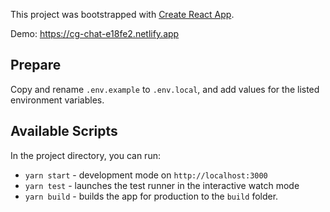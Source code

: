 This project was bootstrapped with [Create React App](https://github.com/facebook/create-react-app).

Demo: https://cg-chat-e18fe2.netlify.app

## Prepare

Copy and rename `.env.example` to `.env.local`, and add values for the listed environment variables.

## Available Scripts

In the project directory, you can run:

-   `yarn start` - development mode on `http://localhost:3000`
-   `yarn test` - launches the test runner in the interactive watch mode
-   `yarn build` - builds the app for production to the `build` folder.
